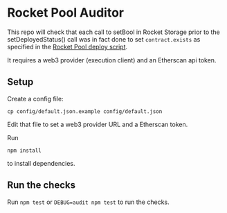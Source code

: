 # Rocket Pool Auditor

This repo will check that each call to setBool in Rocket Storage prior to the setDeployedStatus() call was in fact
done to set `contract.exists` as specified in the [Rocket Pool deploy script](https://github.com/rocket-pool/rocketpool/blob/master/migrations/2_deploy_contracts.js).

It requires a web3 provider (execution client) and an Etherscan api token.

## Setup
Create a config file:
```
cp config/default.json.example config/default.json
```

Edit that file to set a web3 provider URL and a Etherscan token.

Run
```
npm install
```
to install dependencies.

## Run the checks
Run `npm test` or `DEBUG=audit npm test` to run the checks.
